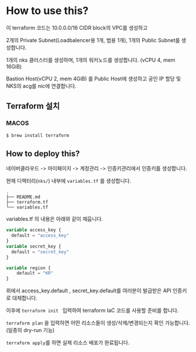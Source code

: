 # How to use this?

이 terraform 코드는 10.0.0.0/16 CIDR block의 VPC를 생성하고

2개의 Private Subnet(Loadbalencer용 1개, 범용 1개), 1개의 Public Subnet를 생성합니다. 

1개의 nks 클러스터를 생성하며, 1개의 워커노드를 생성합니다. (vCPU 4, mem 16GiB)

Bastion Host(vCPU 2, mem 4GiB) 를 Public Host에 생성하고 공인 IP 할당 및 NKS의 acg를 nic에 연결합니다.
## Terraform 설치

### MACOS

```sh
$ brew install terraform
```

## How to deploy this?

네이버클라우드 -> 마이페이지 -> 계정관리 -> 인증키관리에서 인증키를 생성합니다. 

현재 디렉터리(`nks/`) 내부에 `variables.tf` 를 생성합니다. 

```
.
├── README.md
├── terraform.tf
└── variables.tf
```

variables.tf 의 내용은 아래와 같이 채웁니다.

```tf
variable access_key {
  default = "access_key"
}
variable secret_key {
  default = "secret_key"
}

variable region {
    default = "KR"
}
```

위에서 access_key.default , secret_key.default를 여러분이 발급받은 API 인증키로 대체합니다.


이후에 `terraform init ` 입력하여 terraform IaC 코드를 사용할 준비를 합니다. 

`terraform plan` 을 입력하면 어떤 리소스들이 생성/삭제/변경되는지 확인 가능합니다. (일종의 dry-run 기능)

`terraform apply`를 하면 실제 리소스 배포가 완료됩니다. 